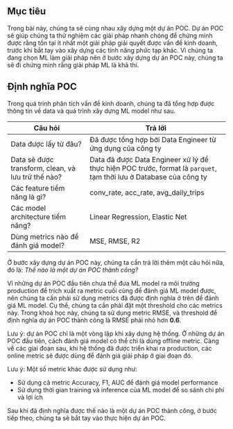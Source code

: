 ## Mục tiêu

Trong bài này, chúng ta sẽ cùng nhau xây dựng một dự án POC. Dự án POC sẽ giúp chúng ta thử nghiệm các giải pháp nhanh chóng để chứng minh được rằng tồn tại ít nhất một giải pháp giải quyết được vấn đề kinh doanh, trước khi bắt tay vào xây dựng các tính năng phức tạp khác. Vì chúng ta đang chọn ML làm giải pháp nên ở bước xây dựng dự án POC này, chúng ta sẽ đi chứng minh rằng giải pháp ML là khả thi.

## Định nghĩa POC

Trong quá trình phân tích vấn đề kinh doanh, chúng ta đã tổng hợp được thông tin về data và quá trình xây dựng ML model như sau.

| Câu hỏi                                            | Trả lời                                                                                                           |
| -------------------------------------------------- | ----------------------------------------------------------------------------------------------------------------- |
| Data được lấy từ đâu?                              | Đã được tổng hợp bởi Data Engineer từ ứng dụng của công ty                                                        |
| Data sẽ được transform, clean, và lưu trữ thế nào? | Data đã được Data Engineer xử lý để thực hiện POC trước, format là `parquet`, tạm thời lưu ở Database của công ty |
| Các feature tiềm năng là gì?                       | conv_rate, acc_rate, avg_daily_trips                                                                              |
| Các model architecture tiềm năng?                  | Linear Regression, Elastic Net                                                                                    |
| Dùng metrics nào để đánh giá model?                | MSE, RMSE, R2                                                                                                     |

Ở bước xây dựng dự án POC này, chúng ta cần trả lời thêm một câu hỏi nữa, đó là: _Thế nào là một dự án POC thành công?_

Vì những dự án POC đầu tiên chưa thể đưa ML model ra môi trường production để trích xuất ra metric cuối cùng để đánh giá ML model được, nên chúng ta cần phải sử dụng metrics đã được định nghĩa ở trên để đánh giá ML model. Cụ thể, chúng ta cần phải đặt một threshold cho các metrics này. Trong khoá học này, chúng ta sử dụng metric RMSE, và threshold để định nghĩa dự án POC thành công là RMSE phải nhỏ hơn **0.6**.

Lưu ý: dự án POC chỉ là một vòng lặp khi xây dựng hệ thống. Ở những dự án POC đầu tiên, cách đánh giá model có thể chỉ là dùng offline metric. Càng về các giai đoạn sau, khi hệ thống đã được triển khai ra production, các online metric sẽ được dùng để đánh giá giải pháp ở giai đoạn đó.

Lưu ý: Một số metric khác được sử dụng như:

-   Sử dụng cả metric Accuracy, F1, AUC để đánh giá model performance
-   Sử dụng thời gian training và inference của ML model để so sánh chi phí và lợi ích

Sau khi đã định nghĩa được thế nào là một dự án POC thành công, ở bước tiếp theo, chúng ta sẽ bắt tay vào thực hiện dự án POC.
